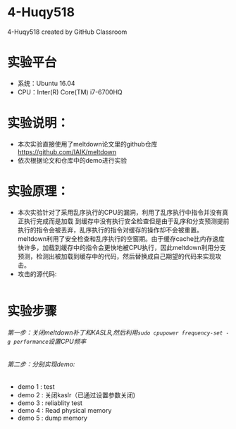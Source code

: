 # 4-Huqy518
4-Huqy518 created by GitHub Classroom
# 实验平台
  * 系统：Ubuntu 16.04
  * CPU：Inter(R) Core(TM) i7-6700HQ
  
# 实验说明：
  * 本次实验直接使用了meltdown论文里的github仓库 https://github.com/IAIK/meltdown
  * 依次根据论文和仓库中的demo进行实验
  
# 实验原理：
  * 本次实验针对了采用乱序执行的CPU的漏洞，利用了乱序执行中指令并没有真正执行完成而是加载
  到缓存中没有执行安全检查但是由于乱序和分支预测提前执行的指令会被丢弃，乱序执行的指令对缓存的操作却不会被重置。meltdown利用了安全检查和乱序执行的空窗期。由于缓存cache比内存速度快许多，加载到缓存中的指令会更快地被CPU执行，因此meltdown利用分支预测，检测出被加载到缓存中的代码，然后替换成自己期望的代码来实现攻击。
  * 攻击的源代码:
  ```
  ```
# 实验步骤
###### 第一步：关闭meltdown补丁和KASLR,然后利用```sudo cpupower frequency-set -g performance```设置CPU频率

###### 第二步：分别实现demo:
  * demo 1 : test
  * demo 2 : 关闭kaslr（已通过设置参数关闭)
  * demo 3 : reliablity test
  * demo 4 : Read physical memory
  * demo 5 : dump memory
